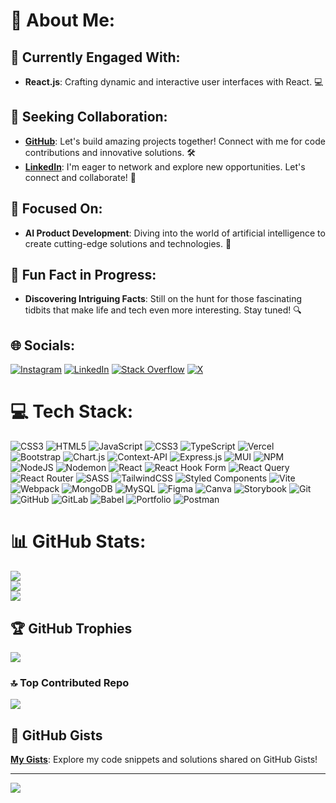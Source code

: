 # 💫 About Me:
## 🚀 Currently Engaged With:

- **React.js**: Crafting dynamic and interactive user interfaces with React. 💻

## 🤝 Seeking Collaboration:

- [**GitHub**](https://github.com/dp-shetty): Let's build amazing projects together! Connect with me for code contributions and innovative solutions. 🛠️
- [**LinkedIn**](https://www.linkedin.com/in/dps811/): I'm eager to network and explore new opportunities. Let's connect and collaborate! 🌟

## 🤖 Focused On:

- **AI Product Development**: Diving into the world of artificial intelligence to create cutting-edge solutions and technologies. 🚀

## 🌟 Fun Fact in Progress:

- **Discovering Intriguing Facts**: Still on the hunt for those fascinating tidbits that make life and tech even more interesting. Stay tuned! 🔍
 

## 🌐 Socials:
[![Instagram](https://img.shields.io/badge/Instagram-%23E4405F.svg?logo=Instagram&logoColor=white)](https://instagram.com/w3b.dps) [![LinkedIn](https://img.shields.io/badge/LinkedIn-%230077B5.svg?logo=linkedin&logoColor=white)](https://linkedin.com/in/dps811) [![Stack Overflow](https://img.shields.io/badge/-Stackoverflow-FE7A16?logo=stack-overflow&logoColor=white)](https://stackoverflow.com/users/24720841) [![X](https://img.shields.io/badge/X-black.svg?logo=X&logoColor=white)](https://x.com/dps2k811) 

# 💻 Tech Stack:
![CSS3](https://img.shields.io/badge/css3-%231572B6.svg?style=for-the-badge&logo=css3&logoColor=white) ![HTML5](https://img.shields.io/badge/html5-%23E34F26.svg?style=for-the-badge&logo=html5&logoColor=white) ![JavaScript](https://img.shields.io/badge/javascript-%23323330.svg?style=for-the-badge&logo=javascript&logoColor=%23F7DF1E) ![CSS3](https://img.shields.io/badge/css3-%231572B6.svg?style=for-the-badge&logo=css3&logoColor=white) ![TypeScript](https://img.shields.io/badge/typescript-%23007ACC.svg?style=for-the-badge&logo=typescript&logoColor=white) ![Vercel](https://img.shields.io/badge/vercel-%23000000.svg?style=for-the-badge&logo=vercel&logoColor=white) ![Bootstrap](https://img.shields.io/badge/bootstrap-%238511FA.svg?style=for-the-badge&logo=bootstrap&logoColor=white) ![Chart.js](https://img.shields.io/badge/chart.js-F5788D.svg?style=for-the-badge&logo=chart.js&logoColor=white) ![Context-API](https://img.shields.io/badge/Context--Api-000000?style=for-the-badge&logo=react) ![Express.js](https://img.shields.io/badge/express.js-%23404d59.svg?style=for-the-badge&logo=express&logoColor=%2361DAFB) ![MUI](https://img.shields.io/badge/MUI-%230081CB.svg?style=for-the-badge&logo=mui&logoColor=white) ![NPM](https://img.shields.io/badge/NPM-%23CB3837.svg?style=for-the-badge&logo=npm&logoColor=white) ![NodeJS](https://img.shields.io/badge/node.js-6DA55F?style=for-the-badge&logo=node.js&logoColor=white) ![Nodemon](https://img.shields.io/badge/NODEMON-%23323330.svg?style=for-the-badge&logo=nodemon&logoColor=%BBDEAD) ![React](https://img.shields.io/badge/react-%2320232a.svg?style=for-the-badge&logo=react&logoColor=%2361DAFB) ![React Hook Form](https://img.shields.io/badge/React%20Hook%20Form-%23EC5990.svg?style=for-the-badge&logo=reacthookform&logoColor=white) ![React Query](https://img.shields.io/badge/-React%20Query-FF4154?style=for-the-badge&logo=react%20query&logoColor=white) ![React Router](https://img.shields.io/badge/React_Router-CA4245?style=for-the-badge&logo=react-router&logoColor=white) ![SASS](https://img.shields.io/badge/SASS-hotpink.svg?style=for-the-badge&logo=SASS&logoColor=white) ![TailwindCSS](https://img.shields.io/badge/tailwindcss-%2338B2AC.svg?style=for-the-badge&logo=tailwind-css&logoColor=white) ![Styled Components](https://img.shields.io/badge/styled--components-DB7093?style=for-the-badge&logo=styled-components&logoColor=white) ![Vite](https://img.shields.io/badge/vite-%23646CFF.svg?style=for-the-badge&logo=vite&logoColor=white) ![Webpack](https://img.shields.io/badge/webpack-%238DD6F9.svg?style=for-the-badge&logo=webpack&logoColor=black) ![MongoDB](https://img.shields.io/badge/MongoDB-%234ea94b.svg?style=for-the-badge&logo=mongodb&logoColor=white) ![MySQL](https://img.shields.io/badge/mysql-4479A1.svg?style=for-the-badge&logo=mysql&logoColor=white) ![Figma](https://img.shields.io/badge/figma-%23F24E1E.svg?style=for-the-badge&logo=figma&logoColor=white) ![Canva](https://img.shields.io/badge/Canva-%2300C4CC.svg?style=for-the-badge&logo=Canva&logoColor=white) ![Storybook](https://img.shields.io/badge/-Storybook-FF4785?style=for-the-badge&logo=storybook&logoColor=white) ![Git](https://img.shields.io/badge/git-%23F05033.svg?style=for-the-badge&logo=git&logoColor=white) ![GitHub](https://img.shields.io/badge/github-%23121011.svg?style=for-the-badge&logo=github&logoColor=white) ![GitLab](https://img.shields.io/badge/gitlab-%23181717.svg?style=for-the-badge&logo=gitlab&logoColor=white) ![Babel](https://img.shields.io/badge/Babel-F9DC3e?style=for-the-badge&logo=babel&logoColor=black) ![Portfolio](https://img.shields.io/badge/Portfolio-%23000000.svg?style=for-the-badge&logo=firefox&logoColor=#FF7139) ![Postman](https://img.shields.io/badge/Postman-FF6C37?style=for-the-badge&logo=postman&logoColor=white)

# 📊 GitHub Stats:
![](https://github-readme-stats.vercel.app/api?username=dp-shetty&theme=dark&hide_border=false&include_all_commits=true&count_private=true)<br/>
![](https://github-readme-streak-stats.herokuapp.com/?user=dp-shetty&theme=dark&hide_border=false)<br/>
![](https://github-readme-stats.vercel.app/api/top-langs/?username=dp-shetty&theme=dark&hide_border=false&include_all_commits=true&count_private=true&layout=compact)

## 🏆 GitHub Trophies
![](https://github-profile-trophy.vercel.app/?username=dp-shetty&theme=radical&no-frame=false&no-bg=true&margin-w=4)

### 🔝 Top Contributed Repo
![](https://github-contributor-stats.vercel.app/api?username=dp-shetty&limit=5&theme=dark&combine_all_yearly_contributions=true)

## 📜 GitHub Gists
[**My Gists**](https://gist.github.com/dp-shetty): Explore my code snippets and solutions shared on GitHub Gists!

---
[![](https://visitcount.itsvg.in/api?id=dp-shetty&icon=0&color=0)](https://visitcount.itsvg.in)

<!-- Proudly created with GPRM ( https://gprm.itsvg.in ) -->
